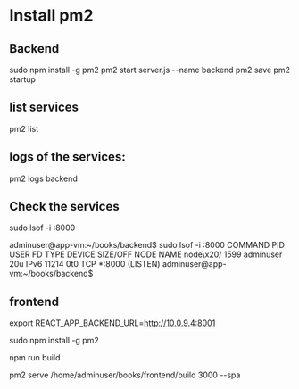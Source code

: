 # Install pm2

## Backend
sudo npm install -g pm2
pm2 start server.js --name backend
pm2 save
pm2 startup



## list services

pm2 list


## logs of the services:


pm2 logs backend

## Check the services

sudo lsof -i :8000

adminuser@app-vm:~/books/backend$ sudo lsof -i :8000
COMMAND    PID      USER   FD   TYPE DEVICE SIZE/OFF NODE NAME
node\x20/ 1599 adminuser   20u  IPv6  11214      0t0  TCP *:8000 (LISTEN)
adminuser@app-vm:~/books/backend$




## frontend
export REACT_APP_BACKEND_URL=http://10.0.9.4:8001

sudo npm install -g pm2

npm run build

pm2 serve /home/adminuser/books/frontend/build 3000 --spa
